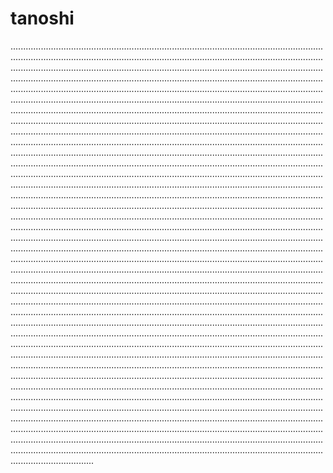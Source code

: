 # tanoshi
.....................................................................................................................................................................................................................................................................................................................................................................................................................................................................................................................................................................................................................................................................................................................................................................................................................................................................................................................................................................................................................................................................................................................................................................................................................................................................................................................................................................................................................................................................................................................................................................................................................................................................................................................................................................................................................................................................................................................................................................................................................................................................................................................................................................................................................................................................................................................................................................................................................................................................................................................................................................................................................................................................................................................................................................................................................................................................................................................................................................................................................................................................................................................................................................................................................................................................................................................................................................................................................................................................................................................................................................................................................................................................................................................................................................................................................................................................................................................................................................................................................................................................................................................................................................................................................................................................................................................................................................................................................................................................................................................................................................................................................................................................................................................................................................................................................................................................................................................................................................................................................................................................